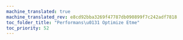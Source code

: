 ```yaml
---
machine_translated: true
machine_translated_rev: e8cd92bba3269f47787db090899f7c242adf7818
toc_folder_title: "Performans\u0131 Optimize Etme"
toc_priority: 52
---
```



